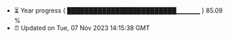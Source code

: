 - ⏳ Year progress { █████████████████████████▁▁▁▁▁ } 85.09 %
- ⏰ Updated on Tue, 07 Nov 2023 14:15:38 GMT

